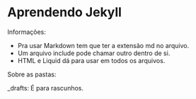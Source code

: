 # Aprendendo Jekyll

Informações:

* Pra usar Markdown tem que ter a extensão md no arquivo.
* Um arquivo include pode chamar outro dentro de si.
* HTML e Liquid dá para usar em todos os arquivos.

Sobre as pastas:

_drafts: É para rascunhos.
